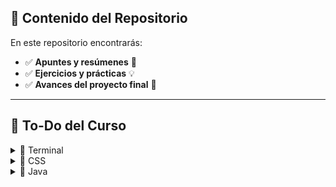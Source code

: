 ## 📂 Contenido del Repositorio

En este repositorio encontrarás:

- ✅ **Apuntes y resúmenes** 📝  
- ✅ **Ejercicios y prácticas** 💡  
- ✅ **Avances del proyecto final** 🚀  

---

## 📝 To-Do del Curso

<details>
  <summary>📌 Terminal</summary>

  - ✅ **102 Terminal**
</details>

<details>
  <summary>📌 CSS</summary>

  - ✅ **305 CSS**
</details>

<details>
  <summary>📌 Java</summary>

  - ✅ **200 Java Documentación**

  ### 🧪 Ejercicios

  <details>
    <summary>📁 _01MetodoMain</summary>

  - ✅ [EjercicioPrint01.java](https://github.com/BorjaMerMck/gammatech_school/blob/main/Practicas/Java/GAMMATECH/_Ejercicios/_01MetodoMain/EjercicioPrint01.java)  
  - ✅ [EjercicioPrint02.java](https://github.com/BorjaMerMck/gammatech_school/blob/main/Practicas/Java/GAMMATECH/_Ejercicios/_01MetodoMain/EjercicioPrint02.java)  
  - ✅ [EjercicioPrint03.java](https://github.com/BorjaMerMck/gammatech_school/blob/main/Practicas/Java/GAMMATECH/_Ejercicios/_01MetodoMain/EjercicioPrint03.java)  

  </details>

  <details>
    <summary>📁 _02_VariablesYTipos</summary>

  - ✅ [B_VariablesYTipos.java](https://github.com/BorjaMerMck/gammatech_school/blob/main/Practicas/Java/GAMMATECH/_Ejercicios/_02_VariablesYTipos/B_VariablesYTipos.java)  
  - ✅ [BA_BasicoVariablesYTipos.java](https://github.com/BorjaMerMck/gammatech_school/blob/main/Practicas/Java/GAMMATECH/_Ejercicios/_02_VariablesYTipos/BA_BasicoVariablesYTipos.java)  
  - ✅ [BB_IntermedioVariablesYTipos.java](https://github.com/BorjaMerMck/gammatech_school/blob/main/Practicas/Java/GAMMATECH/_Ejercicios/_02_VariablesYTipos/BB_IntermedioVariablesYTipos.java)  
  - ✅ [BC_AvanzadoVariablesTipos.java](https://github.com/BorjaMerMck/gammatech_school/blob/main/Practicas/Java/GAMMATECH/_Ejercicios/_02_VariablesYTipos/BC_AvanzadoVariablesTipos.java)  
  - 📄 [Readme.md](https://github.com/BorjaMerMck/gammatech_school/blob/main/Practicas/Java/GAMMATECH/_Ejercicios/_02_VariablesYTipos/Readme.md)  

  </details>

  <details>
    <summary>📁 _03_MetodosYCondiciones</summary>

  - ✅ [C_Metodos.java](https://github.com/BorjaMerMck/gammatech_school/blob/main/Practicas/Java/GAMMATECH/_Ejercicios/_03_MetodosYCondiciones/C_Metodos.java)  
  - ✅ [CA_MetodosYVariables.java](https://github.com/BorjaMerMck/gammatech_school/blob/main/Practicas/Java/GAMMATECH/_Ejercicios/_03_MetodosYCondiciones/CA_MetodosYVariables.java)  
  - ✅ [D_Condiciones.java](https://github.com/BorjaMerMck/gammatech_school/blob/main/Practicas/Java/GAMMATECH/_Ejercicios/_03_MetodosYCondiciones/D_Condiciones.java)  
  - ✅ [DA_CondicionesSwitch.java](https://github.com/BorjaMerMck/gammatech_school/blob/main/Practicas/Java/GAMMATECH/_Ejercicios/_03_MetodosYCondiciones/DA_CondicionesSwitch.java)  
  - ✅ [DB_MetodosCondicionesSwitch.java](https://github.com/BorjaMerMck/gammatech_school/blob/main/Practicas/Java/GAMMATECH/_Ejercicios/_03_MetodosYCondiciones/DB_MetodosCondicionesSwitch.java)  

  </details>

  <details>
    <summary>📁 _04_BucleArray</summary>

  - ✅ [E_Array.java](https://github.com/BorjaMerMck/gammatech_school/blob/main/Practicas/Java/GAMMATECH/_Ejercicios/_04_BucleArray/E_Array.java)  

  </details>

  <details>
    <summary>📁 _05_Collections</summary>

  - ✅ [_01_ArrayList.java](https://github.com/BorjaMerMck/gammatech_school/blob/main/Practicas/Java/GAMMATECH/_Ejercicios/_05_Collections/_01_ArrayList.java)  
  - ✅ [_02_HashSet.java](https://github.com/BorjaMerMck/gammatech_school/blob/main/Practicas/Java/GAMMATECH/_Ejercicios/_05_Collections/_02_HashSet.java)  
  - ✅ [_03_HashMap.java](https://github.com/BorjaMerMck/gammatech_school/blob/main/Practicas/Java/GAMMATECH/_Ejercicios/_05_Collections/_03_HashMap.java)  

  </details>

  <details>
    <summary>📁 _06_TryCatch</summary>

  - ✅ [_001_Teoria.java](https://github.com/BorjaMerMck/gammatech_school/blob/main/Practicas/Java/GAMMATECH/_Ejercicios/_06_TryCatch/_001_Teoria.java)  
  - 📄 [diario.txt](https://github.com/BorjaMerMck/gammatech_school/blob/main/Practicas/Java/GAMMATECH/_Ejercicios/_06_TryCatch/diario.txt)  
  - 📄 [Saludo.txt](https://github.com/BorjaMerMck/gammatech_school/blob/main/Practicas/Java/GAMMATECH/_Ejercicios/_06_TryCatch/Saludo.txt)  

  </details>

  <details>
    <summary>📁 _07_Ficheros</summary>

  - ✅ [PracticarConFicheros.java](https://github.com/BorjaMerMck/gammatech_school/blob/main/Practicas/Java/GAMMATECH/_Ejercicios/_07_Ficheros/PracticarConFicheros.java)  

  </details>

  <details>
    <summary>📁 _primerosEjercicios</summary>

  - ✅ [_02FizzBuzz.java](https://github.com/BorjaMerMck/gammatech_school/blob/main/Practicas/Java/GAMMATECH/_Ejercicios/_primerosEjercicios/_02FizzBuzz.java)  
  - ✅ [_03ADN.java](https://github.com/BorjaMerMck/gammatech_school/blob/main/Practicas/Java/GAMMATECH/_Ejercicios/_primerosEjercicios/_03ADN.java)  
  - ✅ [_04_Notas.java](https://github.com/BorjaMerMck/gammatech_school/blob/main/Practicas/Java/GAMMATECH/_Ejercicios/_primerosEjercicios/_04_Notas.java)  
  - ✅ [_05GestionVotaciones.java](https://github.com/BorjaMerMck/gammatech_school/blob/main/Practicas/Java/GAMMATECH/_Ejercicios/_primerosEjercicios/_05GestionVotaciones.java)  
  - ✅ [_06TirarDados.java](https://github.com/BorjaMerMck/gammatech_school/blob/main/Practicas/Java/GAMMATECH/_Ejercicios/_primerosEjercicios/_06TirarDados.java)  

  </details>

  <details>
    <summary>📁 POO</summary>

  - 📦 `primerosejercicios`
    - ✅ [Coche.java](https://github.com/BorjaMerMck/gammatech_school/blob/main/Practicas/Java/POO/primerosejercicios/Coche/Coche.java)  
    - ✅ [Main.java](https://github.com/BorjaMerMck/gammatech_school/blob/main/Practicas/Java/POO/primerosejercicios/Coche/Main.java)  
  - 📦 `persona`
    - ✅ [Main.java](https://github.com/BorjaMerMck/gammatech_school/blob/main/Practicas/Java/POO/persona/Main.java)  
    - ✅ [Persona.java](https://github.com/BorjaMerMck/gammatech_school/blob/main/Practicas/Java/POO/persona/Persona.java)  

  </details>

  <details>
    <summary>📁 Proyecto</summary>

  - 📁 _Blackjack  
    - ✅ [BlackjackMain.java](https://github.com/BorjaMerMck/gammatech_school/blob/main/Practicas/Java/Proyecto/_Blackjack/BlackjackMain.java)  

  </details>

</details>